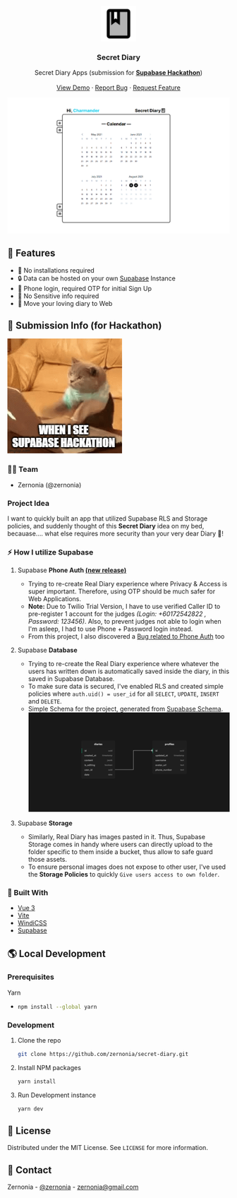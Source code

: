 <!-- PROJECT LOGO -->
<br />
<p align="center">
  <a href="https://github.com/zernonia/secret-diary">
    <img src="src/assets/logo.svg" alt="Logo" width="80" height="80">
  </a>

  <h3 align="center">Secret Diary</h3>

  <p align="center">
    Secret Diary Apps (submission for <strong><a href="https://supabase.io/">Supabase Hackathon</a></strong>)
    <br />
    <br />
    <a href="https://secret-diary.vercel.app/">View Demo</a>
    ·
    <a href="https://github.com/zernonia/secret-diary/issues">Report Bug</a>
    ·
    <a href="https://github.com/zernonia/secret-diary/issues">Request Feature</a>
  </p>
</p>

![Supabase Schema](src/assets/preview.png)

## 🚀 Features

- 🔨 No installations required
- 🔒 Data can be hosted on your own [Supabase](https://supabase.io/) Instance
- 🚪 Phone login, required OTP for initial Sign Up
- 👀 No Sensitive info required
- 🤚 Move your loving diary to Web

## 📇 Submission Info (for Hackathon)

![Supabase Hackathon Meme](src/assets/meme.gif)

### 👨‍💻 Team

- Zernonia (@zernonia)

### Project Idea

I want to quickly built an app that utilized Supabase RLS and Storage policies, and suddenly thought of this **Secret Diary** idea on my bed, becauase.... what else requires more security than your very dear Diary 📘!

### ⚡ How I utilize Supabase

1. Supabase **Phone Auth [(new release)](https://supabase.io/blog/2021/07/28/supabase-auth-passwordless-sms-login)**

   - Trying to re-create Real Diary experience where Privacy & Access is super important. Therefore, using OTP should be much safer for Web Applications.
   - **Note:** Due to Twilio Trial Version, I have to use verified Caller ID to pre-register 1 account for the judges _(Login: +60172542822 , Password: 123456)_. Also, to prevent judges not able to login when I'm asleep, I had to use Phone + Password login instead.
   - From this project, I also discovered a [Bug related to Phone Auth](https://github.com/supabase/supabase-js/issues/222) too

2. Supabase **Database**

   - Trying to re-create the Real Diary experience where whatever the users has written down is automatically saved inside the diary, in this saved in Supabase Database.
   - To make sure data is secured, I've enabled RLS and created simple policies where `auth.uid() = user_id` for all `SELECT`, `UPDATE`, `INSERT` and `DELETE`.
   - Simple Schema for the project, generated from [Supabase Schema](https://supabase-schema.vercel.app/). ![Secret Diary Schema](src/assets/schema.png)

3. Supabase **Storage**

   - Similarly, Real Diary has images pasted in it. Thus, Supabase Storage comes in handy where users can directly upload to the folder specific to them inside a bucket, thus allow to safe guard those assets.
   - To ensure personal images does not expose to other user, I've used the **Storage Policies** to quickly `Give users access to own folder`.

### 🔨 Built With

- [Vue 3](https://v3.vuejs.org/)
- [Vite](https://vitejs.dev/)
- [WindiCSS](https://windicss.org/)
- [Supabase](https://supabase.io)

## 🌎 Local Development

### Prerequisites

Yarn

- ```sh
  npm install --global yarn
  ```

### Development

1. Clone the repo
   ```sh
   git clone https://github.com/zernonia/secret-diary.git
   ```
2. Install NPM packages
   ```sh
   yarn install
   ```
3. Run Development instance
   ```sh
   yarn dev
   ```

## 📜 License

Distributed under the MIT License. See `LICENSE` for more information.

## 📧 Contact

Zernonia - [@zernonia](https://twitter.com/zernonia) - zernonia@gmail.com
